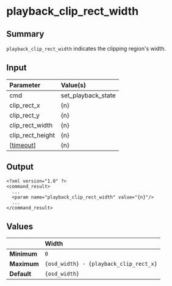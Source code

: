 # playback\_clip\_rect\_width #
## Summary ##

`playback_clip_rect_width` indicates the clipping region's width.

## Input ##

| **Parameter**      | **Value(s)**         |
|:-------------------|:---------------------|
| cmd                | set\_playback\_state |
| clip\_rect\_x      | {n}                  |
| clip\_rect\_y      | {n}                  |
| clip\_rect\_width  | {n}                  |
| clip\_rect\_height | {n}                  |
| [[timeout](timeout.md)]      | {n}                  |

## Output ##

```
<?xml version="1.0" ?>
<command_result>
  ...
  <param name="playback_clip_rect_width" value="{n}"/>
  ...
</command_result>
```

## Values ##

|           | **Width**                                |
|:----------|:-----------------------------------------|
| **Minimum** | `0`                                      |
| **Maximum** | `{osd_width} - {playback_clip_rect_x}`   |
| **Default** | `{osd_width}`                            |